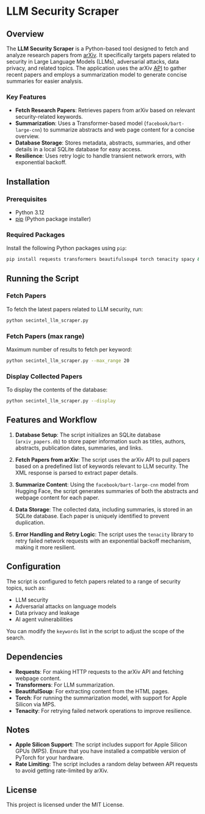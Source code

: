 # LLM Security Scraper

## Overview
The **LLM Security Scraper** is a Python-based tool designed to fetch and analyze research papers from [arXiv](https://arxiv.org/). It specifically targets papers related to security in Large Language Models (LLMs), adversarial attacks, data privacy, and related topics. The application uses the arXiv [API](https://info.arxiv.org/help/api/user-manual.html) to gather recent papers and employs a summarization model to generate concise summaries for easier analysis.

### Key Features
- **Fetch Research Papers**: Retrieves papers from arXiv based on relevant security-related keywords.
- **Summarization**: Uses a Transformer-based model (`facebook/bart-large-cnn`) to summarize abstracts and web page content for a concise overview.
- **Database Storage**: Stores metadata, abstracts, summaries, and other details in a local SQLite database for easy access.
- **Resilience**: Uses retry logic to handle transient network errors, with exponential backoff.

## Installation
### Prerequisites
- Python 3.12
- [pip](https://pip.pypa.io/en/stable/) (Python package installer)

### Required Packages
Install the following Python packages using `pip`:

```sh
pip install requests transformers beautifulsoup4 torch tenacity spacy && python -m spacy download en_core_web_sm
```

## Running the Script
### Fetch Papers
To fetch the latest papers related to LLM security, run:

```sh
python secintel_llm_scraper.py
```

### Fetch Papers (max range)
Maximum number of results to fetch per keyword:

```sh
python secintel_llm_scraper.py --max_range 20
```

### Display Collected Papers
To display the contents of the database:

```sh
python secintel_llm_scraper.py --display
```

## Features and Workflow
1. **Database Setup**: The script initializes an SQLite database (`arxiv_papers.db`) to store paper information such as titles, authors, abstracts, publication dates, summaries, and links.

2. **Fetch Papers from arXiv**: The script uses the arXiv API to pull papers based on a predefined list of keywords relevant to LLM security. The XML response is parsed to extract paper details.

3. **Summarize Content**: Using the `facebook/bart-large-cnn` model from Hugging Face, the script generates summaries of both the abstracts and webpage content for each paper.

4. **Data Storage**: The collected data, including summaries, is stored in an SQLite database. Each paper is uniquely identified to prevent duplication.

5. **Error Handling and Retry Logic**: The script uses the `tenacity` library to retry failed network requests with an exponential backoff mechanism, making it more resilient.

## Configuration
The script is configured to fetch papers related to a range of security topics, such as:
- LLM security
- Adversarial attacks on language models
- Data privacy and leakage
- AI agent vulnerabilities

You can modify the `keywords` list in the script to adjust the scope of the search.

## Dependencies
- **Requests**: For making HTTP requests to the arXiv API and fetching webpage content.
- **Transformers**: For LLM summarization.
- **BeautifulSoup**: For extracting content from the HTML pages.
- **Torch**: For running the summarization model, with support for Apple Silicon via MPS.
- **Tenacity**: For retrying failed network operations to improve resilience.

## Notes
- **Apple Silicon Support**: The script includes support for Apple Silicon GPUs (MPS). Ensure that you have installed a compatible version of PyTorch for your hardware.
- **Rate Limiting**: The script includes a random delay between API requests to avoid getting rate-limited by arXiv.

## License
This project is licensed under the MIT License.



